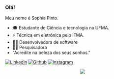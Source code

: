 

<!--
### Hi there 👋
**sophiapinto/sophiapinto** is a ✨ _special_ ✨ repository because its `README.md` (this file) appears on your GitHub profile.

Here are some ideas to get you started:

- 🔭 I’m currently working on ...
- 🌱 I’m currently learning ...
- 👯 I’m looking to collaborate on ...
- 🤔 I’m looking for help with ...
- 💬 Ask me about ...
- 📫 How to reach me: ...
- 😄 Pronouns: ...
- ⚡ Fun fact: ...
-->


### Olá!

Meu nome é Sophia Pinto.

- 🎓 Estudante de Ciência e tecnologia na UFMA.
- ⚡ Técnica em eletrônica pelo IFMA.
- 👩‍💻 Desenvolvedora de software
- 👩‍🔬 Pesquisadora 
- "Acredite na beleza dos seus sonhos."

[![Linkedin](https://img.shields.io/badge/-LinkedIn-blue?style=flat&logo=Linkedin&logoColor=white)](https://https://www.linkedin.com/in/sarah-sophia-pinto-9031081a9)
[![Github](https://img.shields.io/badge/-Github-black?style=flat&logo=github&logoColor=white/)](https://github.com/sophiapinto)
[![Instagram](https://img.shields.io/badge/-Instagram-c14438?style=flat&logo=Instagram&logoColor=white)](https://instagram.com/yllionpontocom?igshid=gek3ee8mi8qb)

<p align="center"> 
 <a><img src="https://github.com/sophiapinto/SarahSophiaPinto/blob/master/capa.jpeg"/></a>
</p> 
